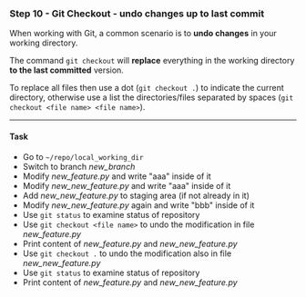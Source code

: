 ### Step 10 - Git Checkout - undo changes up to last commit

When working with Git, a common scenario is to **undo changes** in your working directory.

The command `git checkout` will **replace** everything in the working directory **to the last committed** version.

To replace all files then use a dot (`git checkout .`) to indicate the current directory, otherwise use a list the directories/files separated by spaces (`git checkout <file name> <file name>`).

---

#### Task

- Go to `~/repo/local_working_dir`
- Switch to branch *new_branch*
- Modify *new_feature.py* and write "aaa" inside of it
- Modify *new_new_feature.py* and write "aaa" inside of it
- Add *new_new_feature.py* to staging area (if not already in it)
- Modify *new_new_feature.py* again and write "bbb" inside of it
- Use `git status` to examine status of repository
- Use `git checkout <file name>` to undo the modification in file *new_feature.py*
- Print content of *new_feature.py* and *new_new_feature.py*
- Use `git checkout .` to undo the modification also in file *new_new_feature.py*
- Use `git status` to examine status of repository
- Print content of *new_feature.py* and *new_new_feature.py*
